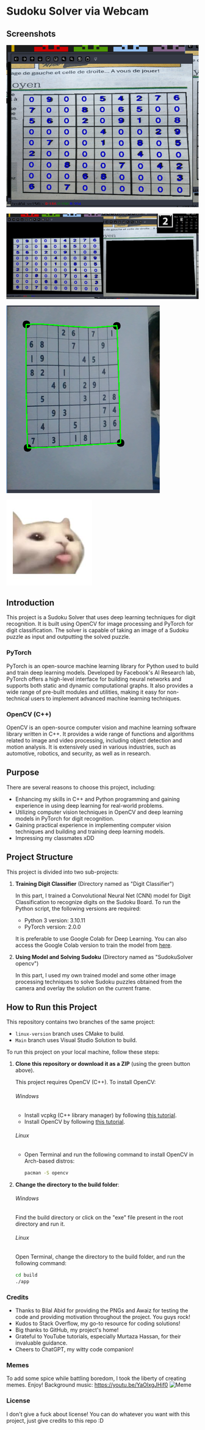 # Sudoku Solver via Webcam

## Screenshots
![Preprocessing](https://github.com/cls-talha/SudokoSolver-with-opencv-Cpp-and-Pytorch/blob/linux-version/SodukuSolver%20opencv/screenshots/o2.png)

![More Preprocessings](https://github.com/cls-talha/SudokoSolver-with-opencv-Cpp-and-Pytorch/blob/linux-version/SodukuSolver%20opencv/screenshots/o1.png)

![Preprocessings](https://github.com/cls-talha/SudokoSolver-with-opencv-Cpp-and-Pytorch/blob/linux-version/SodukuSolver%20opencv/screenshots/2023-05-07_12-39.png)

![Meme](https://github.com/cls-talha/SudokoSolver-with-opencv-Cpp-and-Pytorch/blob/linux-version/SodukuSolver%20opencv/screenshots/tease.jpg)

## Introduction
This project is a Sudoku Solver that uses deep learning techniques for digit recognition. It is built using OpenCV for image processing and PyTorch for digit classification. The solver is capable of taking an image of a Sudoku puzzle as input and outputting the solved puzzle.

### PyTorch
PyTorch is an open-source machine learning library for Python used to build and train deep learning models. Developed by Facebook's AI Research lab, PyTorch offers a high-level interface for building neural networks and supports both static and dynamic computational graphs. It also provides a wide range of pre-built modules and utilities, making it easy for non-technical users to implement advanced machine learning techniques.

### OpenCV (C++)
OpenCV is an open-source computer vision and machine learning software library written in C++. It provides a wide range of functions and algorithms related to image and video processing, including object detection and motion analysis. It is extensively used in various industries, such as automotive, robotics, and security, as well as in research.

## Purpose
There are several reasons to choose this project, including:

- Enhancing my skills in C++ and Python programming and gaining experience in using deep learning for real-world problems.
- Utilizing computer vision techniques in OpenCV and deep learning models in PyTorch for digit recognition.
- Gaining practical experience in implementing computer vision techniques and building and training deep learning models.
- Impressing my classmates xDD

## Project Structure
This project is divided into two sub-projects:

1. **Training Digit Classifier** (Directory named as "Digit Classifier")
   
   In this part, I trained a Convolutional Neural Net (CNN) model for Digit Classification to recognize digits on the Sudoku Board. To run the Python script, the following versions are required:
   
   - Python 3 version: 3.10.11
   - PyTorch version: 2.0.0
   
   It is preferable to use Google Colab for Deep Learning. You can also access the Google Colab version to train the model from [here](https://colab.research.google.com/drive/1kDC7D7SepjpiCVunYCsn3VkY5p8oe5ME?usp=sharing).

2. **Using Model and Solving Sudoku** (Directory named as "SudokuSolver opencv")

   In this part, I used my own trained model and some other image processing techniques to solve Sudoku puzzles obtained from the camera and overlay the solution on the current frame.

## How to Run this Project
This repository contains two branches of the same project:

- `linux-version` branch uses CMake to build.
- `Main` branch uses Visual Studio Solution to build.

To run this project on your local machine, follow these steps:

1. **Clone this repository or download it as a ZIP** (using the green button above).

   This project requires OpenCV (C++). To install OpenCV:

   ###### Windows
   - Install vcpkg (C++ library manager) by following [this tutorial](https://www.youtube.com/watch?v=wRnjahwxZ8A).
   - Install OpenCV by following [this tutorial](https://eximia.co/hello-opencv-with-c-using-visual-studio-2017-and-vcpkg/).

   ###### Linux
   - Open Terminal and run the following command to install OpenCV in Arch-based distros:
     ```bash
     pacman -S opencv
     ```

2. **Change the directory to the build folder**:

   ###### Windows
   Find the build directory or click on the "exe" file present in the root directory and run it.

   ###### Linux
   Open Terminal, change the directory to the build folder, and run the following command:
   ```bash
   cd build
   ./app

### Credits
- Thanks to Bilal Abid for providing the PNGs and Awaiz for testing the code and providing motivation throughout the project. You guys rock!
- Kudos to Stack Overflow, my go-to resource for coding solutions!
- Big thanks to GitHub, my project's home!
- Grateful to YouTube tutorials, especially Murtaza Hassan, for their invaluable guidance.
- Cheers to ChatGPT, my witty code companion!

### Memes
To add some spice while battling boredom, I took the liberty of creating memes. Enjoy!
Background music: https://youtu.be/YaOlxgJHif0
![Meme](https://github.com/cls-talha/SudokoSolver-with-opencv-Cpp-and-Pytorch/blob/linux-version/SodukuSolver%20opencv/screenshots/IShowSpeed-Dances-%E2%80%9COne-Kiss%E2%80%9D-Green-Screen-720p.gif)



### License
I don't give a fuck about license! You can do whatever you want with this project, just give credits to this repo :D
